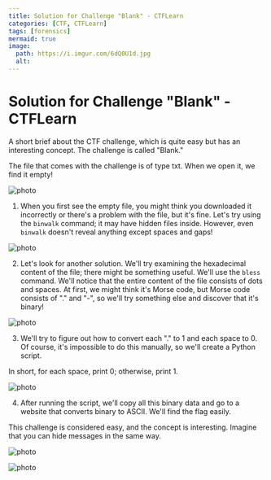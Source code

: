 ```yaml
---
title: Solution for Challenge "Blank" - CTFLearn
categories: [CTF, CTFLearn]
tags: [forensics]
mermaid: true
image:
  path: https://i.imgur.com/6dQ0U1d.jpg
  alt:
---
```


# Solution for Challenge "Blank" - CTFLearn

A short brief about the CTF challenge, which is quite easy but has an interesting concept. The challenge is called "Blank."

The file that comes with the challenge is of type txt. When we open it, we find it empty!

![photo](https://pbs.twimg.com/media/FGZVUc1WQAAb-Vb?format=jpg&name=small)

1. When you first see the empty file, you might think you downloaded it incorrectly or there's a problem with the file, but it's fine. Let's try using the `binwalk` command; it may have hidden files inside. However, even `binwalk` doesn't reveal anything except spaces and gaps!

![photo](https://pbs.twimg.com/media/FGZVoZaXMAUKn_g?format=jpg&name=900x900)

2. Let's look for another solution. We'll try examining the hexadecimal content of the file; there might be something useful. We'll use the `bless` command. We'll notice that the entire content of the file consists of dots and spaces. At first, we might think it's Morse code, but Morse code consists of "." and "-", so we'll try something else and discover that it's binary!

![photo](https://pbs.twimg.com/media/FGZV5nuXMAEilCC?format=png&name=medium)

3. We'll try to figure out how to convert each "." to 1 and each space to 0. Of course, it's impossible to do this manually, so we'll create a Python script.

In short, for each space, print 0; otherwise, print 1.

![photo](https://pbs.twimg.com/media/FGZW5oJXMAAUtAL?format=jpg&name=small)

4. After running the script, we'll copy all this binary data and go to a website that converts binary to ASCII. We'll find the flag easily.

This challenge is considered easy, and the concept is interesting. Imagine that you can hide messages in the same way.

![photo](https://pbs.twimg.com/media/FGZXCNmWQAMfbWD?format=png&name=small)

![photo](https://pbs.twimg.com/media/FGZXprgXEAQ_k1T?format=jpg&name=medium)
